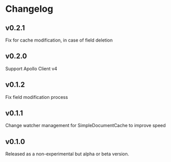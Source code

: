 # Changelog

## v0.2.1

Fix for cache modification, in case of field deletion

## v0.2.0

Support Apollo Client v4

## v0.1.2

Fix field modification process

## v0.1.1

Change watcher management for SimpleDocumentCache to improve speed

## v0.1.0

Released as a non-experimental but alpha or beta version.
